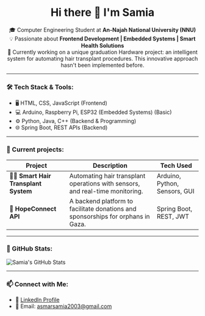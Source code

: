 <h1 align="center">Hi there 👋 I'm Samia</h1>

<p align="center">
🎓 Computer Engineering Student at <strong>An-Najah National University (NNU)</strong> <br>
💡 Passionate about <strong>Frontend Development | Embedded Systems | Smart Health Solutions</strong> <br>
🔬 Currently working on a unique graduation Hardware project: an intelligent system for automating hair transplant procedures. This innovative approach hasn't been implemented before. <br>
</p>

---

### 🛠️ Tech Stack & Tools:
- 🖥️ HTML, CSS, JavaScript (Frontend)
- 💻 Arduino, Raspberry Pi, ESP32 (Embedded Systems) (Basic)
- ⚙️ Python, Java, C++ (Backend & Programming) 
- 🌐 Spring Boot, REST APIs (Backend)

---

### 🚀 Current projects:
| Project | Description | Tech Used |
|--------|-------------|-----------|
| 💇‍♀️ **Smart Hair Transplant System** | Automating hair transplant operations with sensors, and real-time monitoring. | Arduino, Python, Sensors, GUI |
| 🤝 **HopeConnect API** | A backend platform to facilitate donations and sponsorships for orphans in Gaza. | Spring Boot, REST, JWT |
---

### 🧩 GitHub Stats:
![Samia's GitHub Stats](https://github-readme-stats.vercel.app/api?username=SamiaAsmar&show_icons=true&theme=radical)

---

### 📫 Connect with Me:
- 🔗 [LinkedIn Profile](https://www.linkedin.com/in/samia-asmar)
- 📧 Email: asmarsamia2003@gmail.com
